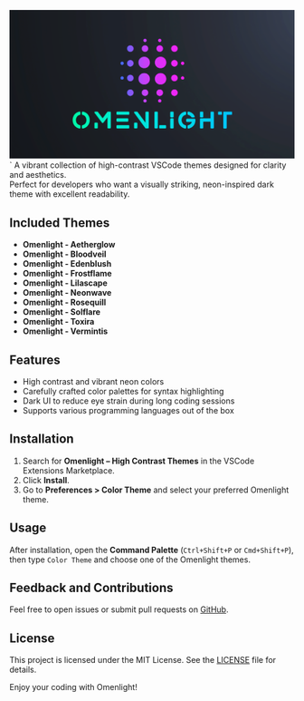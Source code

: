 ![Omenlight Theme Preview](images/preview.png)
`
A vibrant collection of high-contrast VSCode themes designed for clarity and aesthetics.  
Perfect for developers who want a visually striking, neon-inspired dark theme with excellent readability.

## Included Themes

- **Omenlight - Aetherglow**
- **Omenlight - Bloodveil**
- **Omenlight - Edenblush**
- **Omenlight - Frostflame**
- **Omenlight - Lilascape**
- **Omenlight - Neonwave**
- **Omenlight - Rosequill**
- **Omenlight - Solflare**
- **Omenlight - Toxira**
- **Omenlight - Vermintis**

## Features

- High contrast and vibrant neon colors
- Carefully crafted color palettes for syntax highlighting
- Dark UI to reduce eye strain during long coding sessions
- Supports various programming languages out of the box

## Installation

1. Search for **Omenlight – High Contrast Themes** in the VSCode Extensions Marketplace.  
2. Click **Install**.  
3. Go to **Preferences > Color Theme** and select your preferred Omenlight theme.

## Usage

After installation, open the **Command Palette** (`Ctrl+Shift+P` or `Cmd+Shift+P`), then type `Color Theme` and choose one of the Omenlight themes.

## Feedback and Contributions

Feel free to open issues or submit pull requests on [GitHub](https://github.com/bbelbuken/omenlight-theme-pack).

## License

This project is licensed under the MIT License. See the [LICENSE](LICENSE) file for details.

Enjoy your coding with Omenlight!